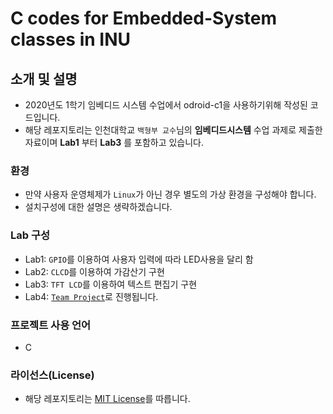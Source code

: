 # C codes for Embedded-System classes in INU

## 소개 및 설명

- 2020년도 1학기 임베디드 시스템 수업에서 odroid-c1을 사용하기위해 작성된 코드입니다.
- 해당 레포지토리는 인천대학교 `백형부 교수`님의 **임베디드시스템** 수업 과제로 제출한 자료이며 **Lab1** 부터 **Lab3** 를 포함하고 있습니다.

### 환경

- 만약 사용자 운영체제가 `Linux`가 아닌 경우 별도의 가상 환경을 구성해야 합니다.
- 설치구성에 대한 설명은 생략하겠습니다.

### Lab 구성

- Lab1: `GPIO`를 이용하여 사용자 입력에 따라 LED사용을 달리 함
- Lab2: `CLCD`를 이용하여 가감산기 구현
- Lab3: `TFT LCD`를 이용하여 텍스트 편집기 구현
- Lab4: [`Team Project`](https://github.com/WhiteHyun/DrawingBoard-Project)로 진행됩니다.

### 프로젝트 사용 언어

- C

### 라이선스(License)

- 해당 레포지토리는 [MIT License](/LICENSE)를 따릅니다.
